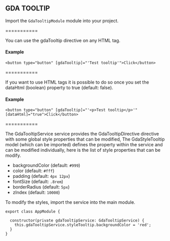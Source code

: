 ## GDA TOOLTIP

Import the `GdaTooltipModule` module into your project.

===========

You can use the gdaTooltip directive on any HTML tag.

#### Example

```
<button type="button" [gdaTooltip]="'Test tooltip'">Click</button>
```

===========

If you want to use HTML tags it is possible to do so once you set the dataHtml (boolean) property to true (default: false).

#### Example
```
<button type="button" [gdaTooltip]="'<p>Test tooltip</p>'" [dataHtml]="true">Click</button>
```

===========

The GdaTooltipService service provides the GdaTooltipDirective directive with some global style properties that can be modified, The GdaStyleTooltip model (which can be imported) defines the property within the service and can be modified individually, here is the list of style properties that can be modify.

- backgroundColor (default: `#999`)
- color (default: `#fff`)
- padding (default: `4px 12px`)
- fontSize (default: `.8rem`)
- borderRadius (default: `5px`)
- zIndex (default: `10000`)

To modify the styles, import the service into the main module.

```
export class AppModule { 

  constructor(private gdaTooltipService: GdaTooltipService) {
    this.gdaTooltipService.styleTooltip.backgroundColor = 'red';
  }
}
```
